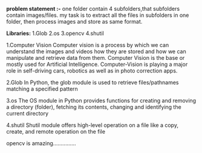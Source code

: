
**problem statement :-**
one folder contain 4 subfolders,that subfolders contain images/files. my task is  to extract all the files in subfolders in one folder, then process images and store as same format.

**Libraries:**
1.Glob
2.os
3.opencv
4.shutil


1.Computer Vision
Computer vision is a process by which we can understand the images and videos how they are stored and how we can manipulate and retrieve data from them. Computer Vision is the base or mostly used for Artificial Intelligence. Computer-Vision is playing a major role in self-driving cars, robotics as well as in photo correction apps. 
 
 
 2.Glob
 In Python, the glob module is used to retrieve files/pathnames matching a specified pattern
 
 3.os
 The OS module in Python provides functions for creating and removing a directory (folder), fetching its contents, changing and identifying the current directory
 
 4.shutil
 Shutil module offers high-level operation on a file like a copy, create, and remote operation on the file





opencv  is amazing...............
